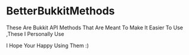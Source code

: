 # BetterBukkitMethods
These Are Bukkit API Methods That Are Meant To Make It Easier To Use ,These I Personally Use

I Hope Your Happy Using Them :)
